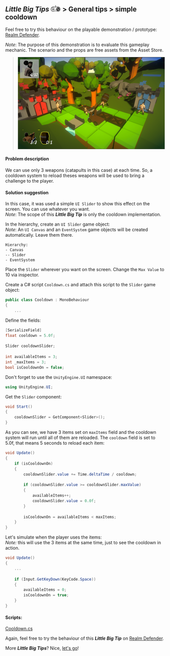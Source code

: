 ## _**Little Big Tips**_ ![Joystick](https://raw.githubusercontent.com/alissin/alissin.github.io/master/images/joystick.png) > General tips > simple cooldown

Feel free to try this behaviour on the playable demonstration / prototype: [Realm Defender](https://simmer.io/@alissin/realm-defender).

_Note_: The purpose of this demonstration is to evaluate this gameplay mechanic. The scenario and the props are free assets from the Asset Store.

> ![Realm Defender](./../z_images/realm_defender/realm-defender.png)

#### Problem description
We can use only 3 weapons (catapults in this case) at each time. So, a cooldown system to reload theses weapons will be used to bring a challenge to the player.

#### Solution suggestion
In this case, it was used a simple `UI Slider` to show this effect on the screen. You can use whatever you want.<br/>
_Note_: The scope of this _**Little Big Tip**_ is only the cooldown implementation.

In the hierarchy, create an `UI Slider` game object:<br/>
_Note_: An `UI Canvas` and an `EventSystem` game objects will be created automatically. Leave them there.

```
Hierarchy:
- Canvas
-- Slider
- EventSystem
```

Place the `Slider` wherever you want on the screen. Change the `Max Value` to 10 via inspector.

Create a C# script `Cooldown.cs` and attach this script to the `Slider` game object:

```csharp
public class Cooldown : MonoBehaviour
{
    ...
```

Define the fields:

```csharp
[SerializeField]
float cooldown = 5.0f;

Slider cooldownSlider;

int availableItems = 3;
int _maxItems = 3;
bool isCooldownOn = false;
```

Don't forget to use the `UnityEngine.UI` namespace:

```csharp
using UnityEngine.UI;
```

Get the `Slider` component:

```csharp
void Start()
{
    cooldownSlider = GetComponent<Slider>();
}
```

As you can see, we have 3 items set on `maxItems` field and the cooldown system will run until all of them are reloaded. The `cooldown` field is set to 5.0f, that means 5 seconds to reload each item:

```csharp
void Update()
{
    if (isCooldownOn)
    {
        cooldownSlider.value += Time.deltaTime / cooldown;

        if (cooldownSlider.value >= cooldownSlider.maxValue)
        {
            availableItems++;
            cooldownSlider.value = 0.0f;
        }

        isCooldownOn = availableItems < maxItems;
    }
}
```

Let's simulate when the player uses the items:<br/>
_Note:_ this will use the 3 items at the same time, just to see the cooldown in action.

```csharp
void Update()
{
    ...

    if (Input.GetKeyDown(KeyCode.Space))
    {
        availableItems = 0;
        isCooldownOn = true;
    }
}
```

#### Scripts:
[Cooldown.cs](./Cooldown.cs)

Again, feel free to try the behaviour of this _**Little Big Tip**_ on [Realm Defender](https://simmer.io/@alissin/realm-defender).

More _**Little Big Tips**_? Nice, [let's go](https://github.com/alissin/little-big-tips)!